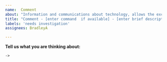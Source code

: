 ```yaml
---
name:  Comment
about: "Information and communications about technology, allows the exchange of knownledge."
title: "Comment - [enter command  if available] - [enter brief description]"
labels: 'needs investigation'
assignees: BradleyA

---
```


**Tell us what you are thinking about:**

    -> 
